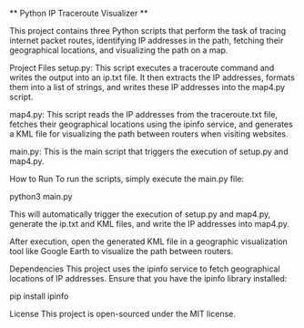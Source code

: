 ** Python IP Traceroute Visualizer **

This project contains three Python scripts that perform the task of tracing internet packet routes, identifying IP addresses in the path, fetching their geographical locations, and visualizing the path on a map.

Project Files
setup.py: This script executes a traceroute command and writes the output into an ip.txt file. It then extracts the IP addresses, formats them into a list of strings, and writes these IP addresses into the map4.py script.

map4.py: This script reads the IP addresses from the traceroute.txt file, fetches their geographical locations using the ipinfo service, and generates a KML file for visualizing the path between routers when visiting websites.

main.py: This is the main script that triggers the execution of setup.py and map4.py.

How to Run
To run the scripts, simply execute the main.py file:


python3 main.py


This will automatically trigger the execution of setup.py and map4.py, generate the ip.txt and KML files, and write the IP addresses into map4.py.

After execution, open the generated KML file in a geographic visualization tool like Google Earth to visualize the path between routers.

Dependencies
This project uses the ipinfo service to fetch geographical locations of IP addresses. Ensure that you have the ipinfo library installed:


pip install ipinfo


License
This project is open-sourced under the MIT license.
